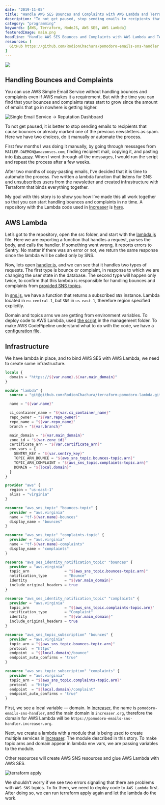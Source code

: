 ```yaml
---
date: "2019-11-05"
title: "Handle AWS SES Bounces and Complaints with AWS Lambda and Terraform"
description: "To not get paused, stop sending emails to recipients that cause bounces or already marked one of the previous newsletters as spam"
category: "programming"
keywords: [AWS, Terraform, NodeJS, AWS SES, AWS Lambda]
featuredImage: main.png
headline: "Handle AWS SES Bounces and Complaints with AWS Lambda and Terraform"
resources: [
  GitHub https://github.com/RodionChachura/pomodoro-emails-sns-handler
]
---
```


![](/main.png)

## Handling Bounces and Complaints

You can use AWS Simple Email Service without handling bounces and complaints even if AWS makes it a requirement. But with the time you can find that your bounces and complaints rates start to grow since the amount of emails that go in nowhere is getting higher.

![Single Email Service -> Reputation Dashboard](/reputation.png)

To not get paused, it is better to stop sending emails to recipients that cause bounces or already marked one of the previous newsletters as spam. Here we have two choices, do it manually or automate the process.

First few months I was doing it manually, by going through messages from `MAILER-DAEMON@amazonses.com`, finding recipient mail, copying it, and pasting into [this array](https://gist.github.com/RodionChachura/1c30bbd1662cc3771b273d1f664c2dc9#file-set-ignore-news-js-L21). When I went through all the messages, I would run the script and repeat the process after a few weeks.

After two months of copy-pasting emails, I’ve decided that it is time to automate the process. I’ve written a lambda function that listens for SNS and unsubscribes users from the newsletter and created infrastructure with Terraform that binds everything together.

My goal with this story is to show you how I’ve made this all work together so that you can start handling bounces and complaints in no time. A repository with the Lambda code used in [Increaser](https://increaser.org) is [here](https://github.com/RodionChachura/pomodoro-emails-sns-handler).

## AWS Lambda

Let’s got to the repository, open the src folder, and start with the [lambda.js](https://github.com/RodionChachura/pomodoro-emails-sns-handler/blob/master/src/lambda.js) file. Here we are exporting a function that handles a request, parses the body, and calls the handler. If something went wrong, it reports errors to Sentry. No matter if there was an error or not, we return the same response since the lambda will be called only by SNS.

Now, lets open [handler.js](https://github.com/RodionChachura/pomodoro-emails-sns-handler/blob/master/src/handler.js), and we can see that it handles two types of requests. The first type is bounce or complaint, in response to which we are changing the user state in the database. The second type will happen only twice, to confirm that this lambda is responsible for handling bounces and complaints from [provided SNS topics](https://github.com/RodionChachura/pomodoro-emails-sns-handler/blob/master/src/constants.js#L2).

In [sns.js](https://github.com/RodionChachura/pomodoro-emails-sns-handler/blob/master/src/sns.js), we have a function that returns a subscribed `SNS` instance. Lambda located in `eu-central-1`, but `SNS` in `us-east-1`, therefore region specified explicitly.

Domain and topics arns we are getting from environment variables. To deploy code to AWS Lambda, used [the script](https://github.com/RodionChachura/pomodoro-emails-sns-handler/blob/master/management/deploy.sh) in the management folder. To make AWS CodePipeline understand what to do with the code, we have a [configuration file](https://github.com/RodionChachura/pomodoro-emails-sns-handler/blob/master/buildspec.yaml).

## Infrastructure

We have lambda in place, and to bind AWS SES with AWS Lambda, we need to create some infrastructure.

```hcl:title=main.tf
locals {
  domain = "https://${var.name}.${var.main_domain}"
}

module "lambda" {
  source = "git@github.com:RodionChachura/terraform-pomodoro-lambda.git"

  name = "${var.name}"

  ci_container_name = "${var.ci_container_name}"
  repo_owner = "${var.repo_owner}"
  repo_name = "${var.repo_name}"
  branch = "${var.branch}"

  main_domain = "${var.main_domain}"
  zone_id = "${var.zone_id}"
  certificate_arn = "${var.certificate_arn}"
  env_vars = {
    SENTRY_KEY = "${var.sentry_key}"
    TOPIC_ARN_BOUNCE = "${aws_sns_topic.bounces-topic.arn}"
    TOPIC_ARN_COMPLAINT = "${aws_sns_topic.complaints-topic.arn}"
    DOMAIN = "${local.domain}"
  }
}

provider "aws" {
  region = "us-east-1"
  alias = "virginia"
}

resource "aws_sns_topic" "bounces-topic" {
  provider = "aws.virginia"
  name = "tf-${var.name}-bounces"
  display_name = "bounces"
}

resource "aws_sns_topic" "complaints-topic" {
  provider = "aws.virginia"
  name = "tf-${var.name}-complaints"
  display_name = "complaints"
}

resource "aws_ses_identity_notification_topic" "bounces" {
  provider = "aws.virginia"
  topic_arn                = "${aws_sns_topic.bounces-topic.arn}"
  notification_type        = "Bounce"
  identity                 = "${var.main_domain}"
  include_original_headers = true
}

resource "aws_ses_identity_notification_topic" "complaints" {
  provider = "aws.virginia"
  topic_arn                = "${aws_sns_topic.complaints-topic.arn}"
  notification_type        = "Complaint"
  identity                 = "${var.main_domain}"
  include_original_headers = true
}

resource "aws_sns_topic_subscription" "bounces" {
  provider = "aws.virginia"
  topic_arn = "${aws_sns_topic.bounces-topic.arn}"
  protocol  = "https"
  endpoint  = "${local.domain}/bounce"
  endpoint_auto_confirms = "true"
}

resource "aws_sns_topic_subscription" "complaints" {
  provider = "aws.virginia"
  topic_arn = "${aws_sns_topic.complaints-topic.arn}"
  protocol  = "https"
  endpoint  = "${local.domain}/complaint"
  endpoint_auto_confirms = "true"
}
```

First, we see a local variable — domain. In [Increaser](https://increaser.org), the name is `pomodoro-emails-sns-handler`, and the main domain is `increaser.org`, therefore the domain for AWS Lambda will be `https://pomodoro-emails-sns-handler.increaser.org`.

Next, we create a lambda with a module that is being used to create multiple services in [Increaser](https://increaser.org). The module described in this story. To make topic arns and domain appear in lambda env vars, we are passing variables to the module.

Other resources will create AWS SNS resources and glue AWS Lambda with AWS SES.

![terraform apply](/terraform-apply.png)

We shouldn’t worry if we see two errors signaling that there are problems with `AWS SNS` topics. To fix them, we need to deploy code to `AWS Lambda` first. After doing so, we can run terraform apply again and let the lambda do the work.